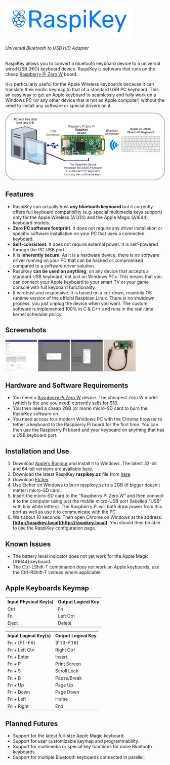 ![raspikey-logo](images/raspikey-logo.png)
###### Universal Bluetooth to USB HID Adapter


RaspiKey allows you to convert a bluetooth keyboard device to a universal wired USB (HID) keyboard device. RaspiKey is software that runs on the cheap [Raspberry Pi Zero W](https://www.raspberrypi.org/products/raspberry-pi-zero-w/) board.

It is particularly useful for the Apple Wireless keyboards because it can translate their exotic keymap to that of a standard USB PC keyboard. This an easy way to get an Apple keyboard to seamlessly and fully work on a Windows PC (or any other device that is not an Apple computer) without the need to install any software or special drivers on it.

![raspikey-diagram.png](images/raspikey-diagram.png)

Features
--------

*   RaspiKey can actually host **any bluetooth keyboard** but it currently offers full keyboard compatibility (e.g. special multimedia keys support) only for the Apple Wireless (A1314) and the Apple Magic (A1644) keyboard models.
*   **Zero PC software footprint**. It does not require any driver installation or specific software installation on your PC that uses a connected keyboard.
*   **Self-consistent**. It does not require external power. It is self-powered through the PC USB port.
*   It is **inherently secure**. As it is a hardware device, there is no software driver running on your PC that can be hacked or compromised compared to a software driver solution.
*   RaspiKey **can be used on anything**; on any device that accepts a standard USB keyboard, not just on Windows PCs. This means that you can connect your Apple keyboard to your smart TV or your game console with full keyboard functionality.
*   It is robust and responsive. It is based on a cut-down, readonly OS runtime version of the official Raspbian Linux. There is no shutdown process, you just unplug the device when you want. The custom software is implemented 100% in C & C++ and runs in the real-time kernel scheduler policy. 

Screenshots
-----------

<a><img width="100" height="100" src="images/shot1_tn.png" href="images/shot1.png"></a>
<a><img width="100" height="100" src="images/shot2_tn.png" href="images/shot2.png"></a>
<a><img width="100" height="100" src="images/shot3_tn.png" href="images/shot3.png"></a>
<a><img width="100" height="100" src="images/shot4_tn.jpg" href="images/shot4.jpg"></a>


Hardware and Software Requirements
----------------------------------

*   You need a [Raspberry Pi Zero W](https://www.raspberrypi.org/products/raspberry-pi-zero-w/) device. The cheapest Zero W model (which is the one you need) currently sells for $10.
*   You then need a cheap 2GB (or more) micro-SD card to burn the RaspiKey software on.
*   You need access to a modern Windows PC with the Chrome browser to tether a keyboard to the Raspberry Pi board for the first time. You can then use the Raspberry Pi board and your keyboard on anything that has a USB keyboard port.

Installation and Use
--------------------

1.  Download [Apple’s Bonjour](https://developer.apple.com/bonjour/) and install it to Windows. The latest 32-bit and 64-bit versions are available [here](https://github.com/samartzidis/RaspiKey/tree/master/utilities).
2.  Download the latest RaspiKey **raspikey.xz** file from [here](https://github.com/samartzidis/RaspiKey/releases).
3.  Download [Etcher](https://etcher.io/).
4.  Use Etcher on Windows to burn raspikey.xz to a 2GB (if bigger doesn’t matter) micro-SD card.
5.  Insert the micro-SD card to the “Raspberry Pi Zero W” and then connect it to the computer using just the middle micro-USB port (labelled “USB” with tiny white letters). The Raspberry Pi will both draw power from this port as well as use it to communicate with the PC.
6.  Wait about 10 seconds. Then open Chrome on Windows at the address: **[http://raspikey.local](http://raspikey.local)**. You should then be able to use the RaspiKey configuration page.

Known Issues
------------

*   The battery level indicator does not yet work for the Apple Magic (A1644) keyboard.
*   The Ctrl-LShift-T combination does not work on Apple keyboards, use the Ctrl-RShift-T instead where applicable.

Apple Keyboards Keymap
----------------------

<table>
    <tr>
      <th>Input Physical Key(s)</th>
      <th>Output Logical Key</th>
    </tr>
    <tr>
      <td>Ctrl</td><td>Fn</td>
    </tr>
    <tr>
      <td>Fn</td><td>Left Ctrl</td>
    </tr>
    <tr>
      <td>Eject</td><td>Delete</td>
    </tr>
  </table>

<table>
    <tr>
      <th>Input Logical Key(s)</th>
      <th>Output Logical Key</th>
    </tr>
    <tr>
      <td>Fn + [F1-F6]</td><td>[F13-F18]</td>
    </tr>
    <tr>
      <td>Fn + Left Ctrl</td><td>Right Ctrl</td>
    </tr>
    <tr>
      <td>Fn + Enter</td><td>Insert</td>
    </tr>
    <tr>
      <td>Fn + P</td><td>Print Screen</td>
    </tr>
    <tr>
      <td>Fn + S</td><td>Scroll Lock</td>
    </tr>
    <tr>
      <td>Fn + B</td><td>Pause/Break</td>
    </tr>
    <tr>
      <td>Fn + Up</td><td>Page Up</td>
    </tr>
    <tr>
      <td>Fn + Down</td><td>Page Down</td>
    </tr>
    <tr>
      <td>Fn + Left</td><td>Home</td>
    </tr>
    <tr>
      <td>Fn + Right</td><td>End</td>
    </tr>
  </table>

Planned Futures
---------------

*   Support for the latest full-size Apple Magic keyboard.
*   Support for user customizable keymap and programmability.
*   Support for multimedia or special key functions for more Bluetooth keyboards.
*   Support for multiple Bluetooth keyboards connected in parallel.